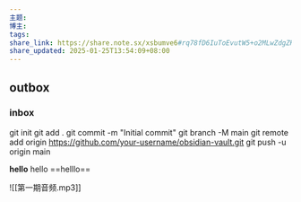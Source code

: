 ```yaml
---
主题: 
博主: 
tags: 
share_link: https://share.note.sx/xsbumve6#rq78fD6IuToEvutW5+o2MLwZdgZKvpcNj9bV8+tFls8
share_updated: 2025-01-25T13:54:09+08:00
---
```

## outbox 
### inbox

git init
git add .
git commit -m "Initial commit"
git branch -M main
git remote add origin https://github.com/your-username/obsidian-vault.git
git push -u origin main

**hello**
hello
==helllo==


![[第一期音频.mp3]]